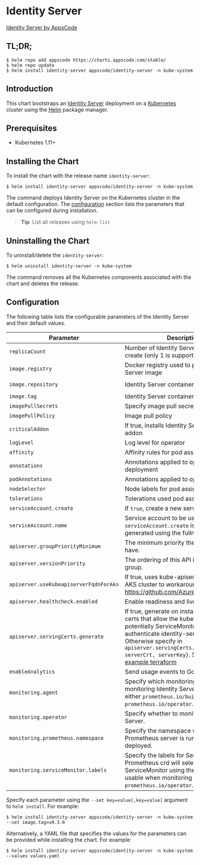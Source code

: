 # Identity Server

[Identity Server by AppsCode](https://github.com/kubeshield/identity-server)

## TL;DR;

```console
$ helm repo add appscode https://charts.appscode.com/stable/
$ helm repo update
$ helm install identity-server appscode/identity-server -n kube-system
```

## Introduction

This chart bootstraps an [Identity Server](https://github.com/kubeshield/identity-server) deployment on a [Kubernetes](http://kubernetes.io) cluster using the [Helm](https://helm.sh) package manager.

## Prerequisites

- Kubernetes 1.11+

## Installing the Chart

To install the chart with the release name `identity-server`:

```console
$ helm install identity-server appscode/identity-server -n kube-system
```

The command deploys Identity Server on the Kubernetes cluster in the default configuration. The [configuration](#configuration) section lists the parameters that can be configured during installation.

> **Tip**: List all releases using `helm list`

## Uninstalling the Chart

To uninstall/delete the `identity-server`:

```console
$ helm uninstall identity-server -n kube-system
```

The command removes all the Kubernetes components associated with the chart and deletes the release.

## Configuration

The following table lists the configurable parameters of the Identity Server and their default values.

| Parameter                               | Description                                                                                                                                                                                                                                                                                                                                                 | Default                                                   |
| --------------------------------------- | ----------------------------------------------------------------------------------------------------------------------------------------------------------------------------------------------------------------------------------------------------------------------------------------------------------------------------------------------------------- | --------------------------------------------------------- |
| `replicaCount`                          | Number of Identity Server replicas to create (only 1 is supported)                                                                                                                                                                                                                                                                                          | `1`                                                       |
| `image.registry`                        | Docker registry used to pull Identity Server image                                                                                                                                                                                                                                                                                                          | `kubeshield`                                              |
| `image.repository`                      | Identity Server container image                                                                                                                                                                                                                                                                                                                             | `identity-server`                                         |
| `image.tag`                             | Identity Server container image tag                                                                                                                                                                                                                                                                                                                         | `v0.1.0`                                                  |
| `imagePullSecrets`                      | Specify image pull secrets                                                                                                                                                                                                                                                                                                                                  | `[]`                                                      |
| `imagePullPolicy`                       | Image pull policy                                                                                                                                                                                                                                                                                                                                           | `IfNotPresent`                                            |
| `criticalAddon`                         | If true, installs Identity Server as critical addon                                                                                                                                                                                                                                                                                                         | `false`                                                   |
| `logLevel`                              | Log level for operator                                                                                                                                                                                                                                                                                                                                      | `3`                                                       |
| `affinity`                              | Affinity rules for pod assignment                                                                                                                                                                                                                                                                                                                           | `{}`                                                      |
| `annotations`                           | Annotations applied to operator deployment                                                                                                                                 | `{}`                                                      |
| `podAnnotations`                        | Annotations applied to operator pod(s)                                                                                                                                     | `{}`                                                      |
| `nodeSelector`                          | Node labels for pod assignment                                                                                                                                                                                                                                                                                                                              | `{}`                                                      |
| `tolerations`                           | Tolerations used pod assignment                                                                                                                                                                                                                                                                                                                             | `{}`                                                      |
| `serviceAccount.create`                 | If `true`, create a new service account                                                                                                                                                                                                                                                                                                                     | `true`                                                    |
| `serviceAccount.name`                   | Service account to be used. If not set and `serviceAccount.create` is `true`, a name is generated using the fullname template                                                                                                                                                                                                                               | ``                                                        |
| `apiserver.groupPriorityMinimum`        | The minimum priority the group should have.                                                                                                                                                                                                                                                                                                                 | 10000                                                     |
| `apiserver.versionPriority`             | The ordering of this API inside of the group.                                                                                                                                                                                                                                                                                                               | 15                                                        |
| `apiserver.useKubeapiserverFqdnForAks`  | If true, uses kube-apiserver FQDN for AKS cluster to workaround https://github.com/Azure/AKS/issues/522                                                                                                                                                                                                                                                     | `true`                                                    |
| `apiserver.healthcheck.enabled`         | Enable readiness and liveliness probes                                                                                                                                                                                                                                                                                                                      | `false`                                                   |
| `apiserver.servingCerts.generate`       | If true, generate on install/upgrade the certs that allow the kube-apiserver (and potentially ServiceMonitor) to authenticate identity-server pods. Otherwise specify in `apiserver.servingCerts.{caCrt, serverCrt, serverKey}`. See also: [example terraform](https://github.com/kubeshield/identity-server/blob/master/charts/identity-server/example-terraform.tf) | `true`                                          |
| `enableAnalytics`                       | Send usage events to Google Analytics                                                                                                                                                                                                                                                                                                                       | `true`                                                    |
| `monitoring.agent`                      | Specify which monitoring agent to use for monitoring Identity Server. It accepts either `prometheus.io/builtin` or `prometheus.io/operator`.                                                                                                                                                                                                         | `none`                                                    |
| `monitoring.operator`                   | Specify whether to monitor Identity Server.                                                                                                                                                                                                                                                                                                                 | `false`                                                   |
| `monitoring.prometheus.namespace`       | Specify the namespace where Prometheus server is running or will be deployed.                                                                                                                                                                                                                                                                               | Release namespace                                         |
| `monitoring.serviceMonitor.labels`      | Specify the labels for ServiceMonitor. Prometheus crd will select ServiceMonitor using these labels. Only usable when monitoring agent is `prometheus.io/operator`.                                                                                                                                                                                  | `app: <generated app name>` and `release: <release name>` |

Specify each parameter using the `--set key=value[,key=value]` argument to `helm install`. For example:

```console
$ helm install identity-server appscode/identity-server -n kube-system --set image.tag=v0.3.0
```

Alternatively, a YAML file that specifies the values for the parameters can be provided while
installing the chart. For example:

```console
$ helm install identity-server appscode/identity-server -n kube-system --values values.yaml
```
